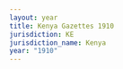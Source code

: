 ```yaml
---
layout: year
title: Kenya Gazettes 1910
jurisdiction: KE
jurisdiction_name: Kenya
year: "1910"
---
```

